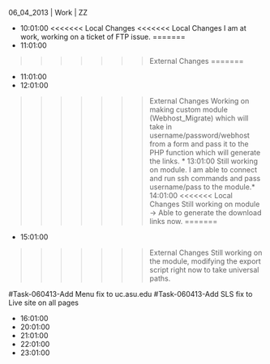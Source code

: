 06_04_2013 | Work | ZZ 
* 10:01:00
<<<<<<< Local Changes
<<<<<<< Local Changes
I am at work, working on a ticket of FTP issue.
=======
* 11:01:00
>>>>>>> External Changes
=======
* 11:01:00
* 12:01:00
>>>>>>> External Changes
Working on making custom module (Webhost_Migrate) which will take in username/password/webhost from a form and pass it to the PHP function which will generate the links. * 13:01:00
Still working on module.
I am able to connect and run ssh commands and pass username/pass to the module.* 14:01:00
<<<<<<< Local Changes
Still working on module -> Able to generate the download links now. 
=======
* 15:01:00
>>>>>>> External Changes
Still working on the module, modifying the export script right now to take universal paths. 

#Task-060413-Add Menu fix to uc.asu.edu 
#Task-060413-Add SLS fix to Live site on all pages
* 16:01:00
* 20:01:00
* 21:01:00
* 22:01:00
* 23:01:00
